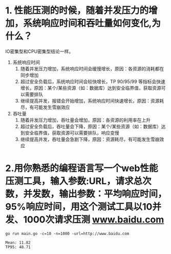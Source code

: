 # 1. 性能压测的时候，随着并发压力的增加，系统响应时间和吞吐量如何变化,为什么？

IO密集型和CPU密集型结论一样。

1. 系统响应时间
   1. 随着并发压力增加，系统响应时间会缓慢增长，原因：各资源的消耗都在同步增加
   2. 超过安全负载后，系统响应时间会较快增长，TP 90/95/99 等指标会快速增长，原因：某个/某些资源（如：数据库）达到安全临界值，获取资源可以需要排队
   3. 继续提高并发，报错会开始增加，系统响应时间快速增长，原因：资源耗尽，有可能发生雪崩效应
2. 吞吐量
   1. 随着并发压力增加，吞吐量会增加，原因：各资源的利用率在上升
   2. 超过安全负载后，吞吐量会下降，原因：某个/某些资源（如：数据库）达到安全临界值，获取资源可以需要排队，响应变慢
   3. 继续提高并发，吞吐量会急剧下降，原因：资源耗尽，有可能发生雪崩效应

# 2.用你熟悉的编程语言写一个web性能压测工具，输入参数:URL，请求总次数，并发数，输出参数：平均响应时间，95%响应时间，用这个测试工具以10并发、1000次请求压测 www.baidu.com

```
go run main.go -c=10 -n=1000 -url=http://www.baidu.com

Mean: 11.82
TP95: 48.71
```

